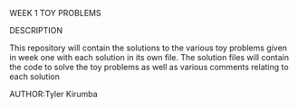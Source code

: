 WEEK 1 TOY PROBLEMS

DESCRIPTION 

This repository will contain the solutions to the various toy problems given in week one with each solution in its own file. The solution files will contain the code to solve the toy problems as well as various comments relating to each solution

AUTHOR:Tyler Kirumba